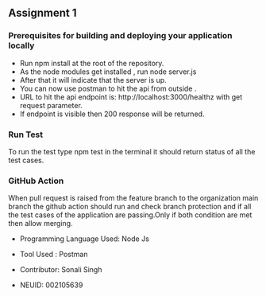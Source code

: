 ## Assignment 1
### Prerequisites for building and deploying your application locally
 * Run npm install at the root of the repository.
 * As the node modules get installed , run node server.js
 * After that it will indicate that the server is up.
 * You can now use postman to hit the api from outside .
 * URL to hit the api endpoint is: http://localhost:3000/healthz with get request parameter. 
 * If endpoint is visible then 200 response will be returned.
 
### Run Test
   To run the test type npm test in the terminal it should return status of all the test cases.

### GitHub Action 
   When pull request is raised from the feature branch to the organization main branch the github action should run and check branch protection and if all the test cases of the application are passing.Only if both condition are met then allow merging.

* Programming Language Used: Node Js
* Tool Used : Postman

* Contributor: Sonali Singh
* NEUID: 002105639